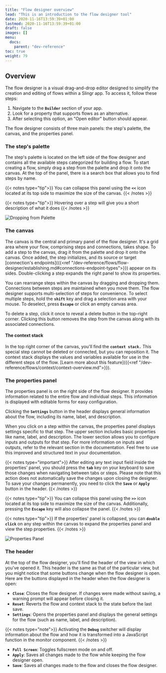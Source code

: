 ```yaml
---
title: "Flow designer overview"
lead: "This is an introduction to the flow designer tool"
date: 2020-11-16T13:59:39+01:00
lastmod: 2020-11-16T13:59:39+01:00
draft: false
images: []
menu:
  docs:
    parent: "dev-reference"
toc: true
weight: 79
---
```


## **Overview**

The flow designer is a visual drag-and-drop editor designed to simplify the creation and editing of flows within a Slingr app. To access it, follow these steps:

1. Navigate to the **`Builder`** section of your app.
2. Look for a property that supports flows as an alternative.
3. After selecting this option, an "Open editor" button should appear.

The flow designer consists of three main panels: the step's palette, the canvas, and the properties panel.

### The step's palette

The step's palette is located on the left side of the flow designer and contains all the available steps categorized for building a flow. To start creating a flow, simply drag a step from the palette and drop it onto the canvas. At the top of the panel, there is a search box that allows you to find steps by name.

{{< notes type="tip">}}
You can collapse this panel using the **`<<`** icon located at its top side to maximize the size of the canvas.
{{< /notes >}}


{{< notes type="tip">}}
Hovering over a step will give you a short description of what it does
{{< /notes >}}
<br>

![Dropping from Palette]({{site.baseurl}}/images/vendor/flows/dropping_from_palette.gif)

### The canvas

The canvas is the central and primary panel of the flow designer. It's a grid area where your flow, comprising steps and connections, takes shape. To add a step to the canvas, drag it from the palette and drop it onto the canvas. Once added, the step initializes, and its source or target [connection's endpoints]({{<ref "/dev-reference/flows/flow-designer/establishing.md#connections-endpoint-types">}}) appear on its sides. Double-clicking a step expands the right panel to show its properties.

You can rearrange steps within the canvas by dragging and dropping them. Connections between steps are maintained when you move them. The flow designer supports multi-selection of steps for convenience. To select multiple steps, hold the **`shift`** key and drag a selection area with your mouse. To deselect, press **`Escape`** or click an empty canvas area.

To delete a step, click it once to reveal a delete button in the top-right corner. Clicking this button removes the step from the canvas along with its associated connections.

#### The context stack

In the top right corner of the canvas, you'll find the **`context stack.`** This special step cannot be deleted or connected, but you can reposition it. The context stack displays the values and variables available for use in the different steps of the flow. [Learn more about this feature]({{<ref "/dev-reference/flows/context/context-overview.md">}}).

### The properties panel

The properties panel is on the right side of the flow designer. It provides information related to the entire flow and individual steps. This information is displayed with editable forms for easy configuration.

Clicking the **`Settings`** button in the header displays general information about the flow, including its name, label, and description.

When you click on a step within the canvas, the properties panel displays settings specific to that step. The upper section includes basic properties like name, label, and description. The lower section allows you to configure inputs and outputs for that step. For more information on inputs and outputs, refer to the relevant section in the documentation.
Feel free to use this improved and structured text in your documentation.

{{< notes type="important">}}
After editing any text input field inside the properties' panel, you should press the **`tab`** key on your keyboard to save those changes when navigating between tabs or steps. Please note that this action does not automatically save the changes upon closing the designer. To save your changes permanently, you need to click the **`Save`** or **`Apply`** button in the header.
{{< /notes >}}

{{< notes type="tip">}}
You can collapse this panel using the **`>>`** icon located at its top side to maximize the size of the canvas. Additionally, pressing the **`Escape`** key will also collapse the panel.
{{< /notes >}}

{{< notes type="tip">}}
If the properties' panel is collapsed, you can **`double click`** on any step within the canvas to expand the properties panel and view the step properties.
{{< /notes >}}
<br>

![Properties Panel]({{site.baseurl}}/images/vendor/flows/properties_panel.gif)

### The header

At the top of the flow designer, you'll find the header of the view in which you've opened it. This header is the same as that of the particular view, but you might notice that some buttons change when the flow designer is open. Here are the buttons displayed in the header when the flow designer is open:

- **`Close`**: Closes the flow designer. If changes were made without saving, a warning prompt will appear before closing it.
- **`Reset`**: Reverts the flow and context stack to the state before the last save.
- **`Settings`**: Opens the properties panel and displays the general settings for the flow (such as name, label, and description).

{{< notes type="note">}}
Activating the **`Debug`** switcher will display information about the flow and how it is transformed into a JavaScript function in the monitor component.
{{< /notes >}}

- **`Full Screen`**: Toggles fullscreen mode on and off.
- **`Apply`**: Saves all changes made to the flow while keeping the flow designer open.
- **`Save`**: Saves all changes made to the flow and closes the flow designer.



